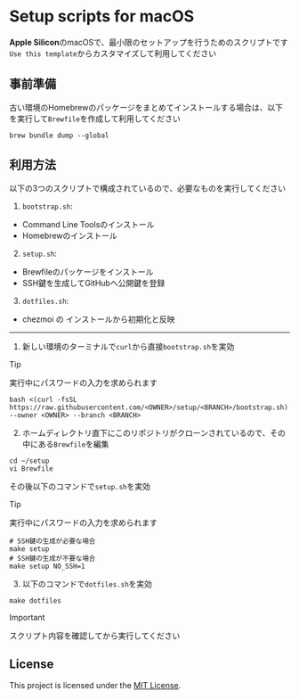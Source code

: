 # Setup scripts for macOS

**Apple Silicon**のmacOSで、最小限のセットアップを行うためのスクリプトです  
`Use this template`からカスタマイズして利用してください  

## 事前準備
古い環境のHomebrewのパッケージをまとめてインストールする場合は、以下を実行して`Brewfile`を作成して利用してください
``` shell
brew bundle dump --global
```

## 利用方法
以下の3つのスクリプトで構成されているので、必要なものを実行してください
1. `bootstrap.sh`:  
  - Command Line Toolsのインストール  
  - Homebrewのインストール  

2. `setup.sh`: 
  - Brewfileのパッケージをインストール  
  - SSH鍵を生成してGitHubへ公開鍵を登録  

3. `dotfiles.sh`: 
  - chezmoi の インストールから初期化と反映  

---  

1. 新しい環境のターミナルで`curl`から直接`bootstrap.sh`を実効
> [!TIP]
> 実行中にパスワードの入力を求められます
``` shell
bash <(curl -fsSL https://raw.githubusercontent.com/<OWNER>/setup/<BRANCH>/bootstrap.sh) --owner <OWNER> --branch <BRANCH>
```

2. ホームディレクトリ直下にこのリポジトリがクローンされているので、その中にある`Brewfile`を編集
``` shell
cd ~/setup
vi Brewfile
```

その後以下のコマンドで`setup.sh`を実効
> [!TIP]
> 実行中にパスワードの入力を求められます
``` shell
# SSH鍵の生成が必要な場合
make setup
# SSH鍵の生成が不要な場合
make setup NO_SSH=1
```

3. 以下のコマンドで`dotfiles.sh`を実効
``` shell
make dotfiles
```

> [!IMPORTANT]
> スクリプト内容を確認してから実行してください

## License
This project is licensed under the [MIT License](./LICENSE).
